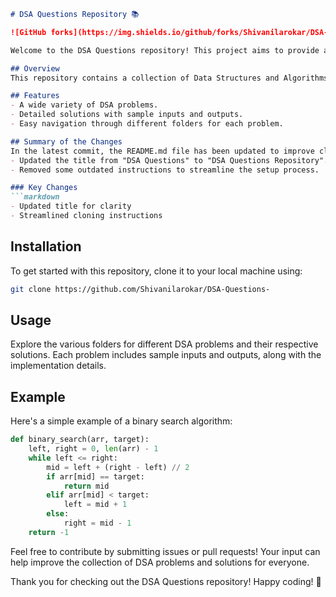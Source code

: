 ```markdown
# DSA Questions Repository 📚

![GitHub forks](https://img.shields.io/github/forks/Shivanilarokar/DSA-Questions-?style=social) ![GitHub stars](https://img.shields.io/github/stars/Shivanilarokar/DSA-Questions-?style=social)

Welcome to the DSA Questions repository! This project aims to provide a comprehensive collection of Data Structures and Algorithms (DSA) problems along with their solutions. It serves as a resource for developers and students to learn and improve their coding skills.

## Overview
This repository contains a collection of Data Structures and Algorithms (DSA) problems categorized by type, with clear and concise implementations in Python. It serves as a learning resource for those looking to enhance their understanding of algorithms.

## Features
- A wide variety of DSA problems.
- Detailed solutions with sample inputs and outputs.
- Easy navigation through different folders for each problem.

## Summary of the Changes
In the latest commit, the README.md file has been updated to improve clarity and presentation. The following changes were made:
- Updated the title from "DSA Questions" to "DSA Questions Repository".
- Removed some outdated instructions to streamline the setup process.

### Key Changes
```markdown
- Updated title for clarity
- Streamlined cloning instructions
```

## Installation
To get started with this repository, clone it to your local machine using:

```bash
git clone https://github.com/Shivanilarokar/DSA-Questions-
```

## Usage
Explore the various folders for different DSA problems and their respective solutions. Each problem includes sample inputs and outputs, along with the implementation details.

## Example
Here's a simple example of a binary search algorithm:

```python
def binary_search(arr, target):
    left, right = 0, len(arr) - 1
    while left <= right:
        mid = left + (right - left) // 2
        if arr[mid] == target:
            return mid
        elif arr[mid] < target:
            left = mid + 1
        else:
            right = mid - 1
    return -1
```

Feel free to contribute by submitting issues or pull requests! Your input can help improve the collection of DSA problems and solutions for everyone.

Thank you for checking out the DSA Questions repository! Happy coding! 🎉
```